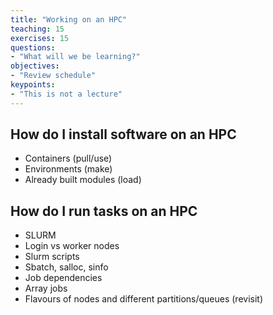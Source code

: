 ```yaml
---
title: "Working on an HPC"
teaching: 15
exercises: 15
questions:
- "What will we be learning?"
objectives:
- "Review schedule"
keypoints:
- "This is not a lecture"
---
```

## How do I install software on an HPC
- Containers (pull/use)
- Environments (make)
- Already built modules (load)

## How do I run tasks on an HPC
- SLURM
- Login vs worker nodes
- Slurm scripts
- Sbatch, salloc, sinfo
- Job dependencies
- Array jobs
- Flavours of nodes and different partitions/queues (revisit)
